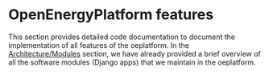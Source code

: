 <!--
SPDX-FileCopyrightText: 2025 Jonas Huber <https://github.com/jh-RLI> © Reiner Lemoine Institut

SPDX-License-Identifier: CC0-1.0
-->

# OpenEnergyPlatform features

This section provides detailed code documentation to document the implementation of all features of the oeplatform. In the [Architecture/Modules](../architecture/modules.md) section, we have already provided a brief overview of all the software modules (Django apps) that we maintain in the oeplatform.
